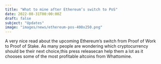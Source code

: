```yaml
---
title: "What to mine after Ethereum’s switch to PoS"
date: 2022-08-31T00:00:00Z
draft: false
subject: "Updates"
image: "images/news/ethereum-pos-400x250.png"
---
```


A very nice read about the upcoming Ethereum’s switch from Proof of Work to Proof of Stake. As many people are wondering which cryptocurrency should be their next choice,this press releasecan help them a lot as it chooses some of the most profitable altcoins from Whattomine.
